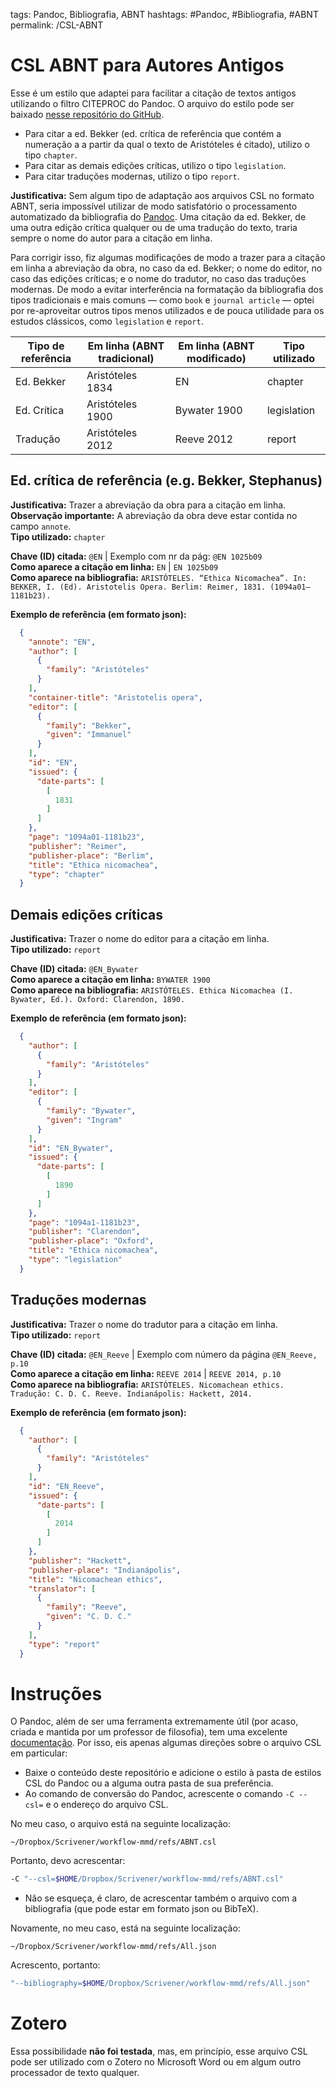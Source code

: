 tags: Pandoc, Bibliografia, ABNT
hashtags: #Pandoc, #Bibliografia, #ABNT
permalink: /CSL-ABNT

# CSL ABNT para Autores Antigos

Esse é um estilo que adaptei para facilitar a citação de textos antigos utilizando o filtro CITEPROC do Pandoc. O arquivo do estilo pode ser baixado [nesse repositório do GitHub](https://github.com/bcdavasconcelos/CSL-ABNT-para-Autores-Antigos).

- Para citar a ed. Bekker (ed. crítica de referência que contém a numeração a a partir da qual o texto de Aristóteles é citado), utilizo o tipo `chapter`.
- Para citar as demais edições críticas, utilizo o tipo `legislation`.
- Para citar traduções modernas, utilizo o tipo `report`.

**Justificativa:** Sem algum tipo de adaptação aos arquivos CSL no formato ABNT, seria impossível utilizar de modo satisfatório o processamento automatizado da bibliografia do [Pandoc](https://pandoc.org/MANUAL.html#citation-rendering). Uma citação da ed. Bekker, de uma outra edição crítica qualquer ou de uma tradução do texto, traria sempre o nome do autor para a citação em linha. 

Para corrigir isso, fiz algumas modificações de modo a trazer para a citação em linha a abreviação da obra, no caso da ed. Bekker; o nome do editor, no caso das edições críticas; e o nome do tradutor, no caso das traduções modernas. De modo a evitar interferência na formatação da bibliografia dos tipos tradicionais e mais comuns — como `book` e `journal article` — optei por re-aproveitar outros tipos menos utilizados e de pouca utilidade para os estudos clássicos, como `legislation` e `report`.


| Tipo de referência | Em linha (ABNT tradicional) | Em linha (ABNT modificado) | Tipo utilizado |
| ------------------ | ------------------------ | ------------------------- | -------------- |
| Ed. Bekker         | Aristóteles 1834         | EN                        | chapter        |
| Ed. Crítica        | Aristóteles 1900         | Bywater 1900              | legislation    |
| Tradução           | Aristóteles 2012         | Reeve 2012                | report         |


## Ed. crítica de referência (e.g. Bekker, Stephanus)
**Justificativa:** Trazer a abreviação da obra para a citação em linha.  
**Observação importante:** A abreviação da obra deve estar contida no campo `annote`.  
**Tipo utilizado:** `chapter`  

**Chave (ID) citada:** `@EN` | Exemplo com nr da pág: `@EN 1025b09`  
**Como aparece a citação em linha:** `EN` | `EN 1025b09`  
**Como aparece na bibliografia:** `ARISTÓTELES. “Ethica Nicomachea”. In: BEKKER, I. (Ed). Aristotelis Opera. Berlim: Reimer, 1831. (1094a01–1181b23).`   

**Exemplo de referência (em formato json):**  
```json
  {
    "annote": "EN",
    "author": [
      {
        "family": "Aristóteles"
      }
    ],
    "container-title": "Aristotelis opera",
    "editor": [
      {
        "family": "Bekker",
        "given": "Immanuel"
      }
    ],
    "id": "EN",
    "issued": {
      "date-parts": [
        [
          1831
        ]
      ]
    },
    "page": "1094a01-1181b23",
    "publisher": "Reimer",
    "publisher-place": "Berlim",
    "title": "Ethica nicomachea",
    "type": "chapter"
  }
```


## Demais edições críticas
**Justificativa:** Trazer o nome do editor para a citação em linha.  
**Tipo utilizado:** `report`  

**Chave (ID) citada:** `@EN_Bywater`  
**Como aparece a citação em linha:** `BYWATER 1900`   
**Como aparece na bibliografia:** `ARISTÓTELES. Ethica Nicomachea (I. Bywater, Ed.). Oxford: Clarendon, 1890.`  

**Exemplo de referência (em formato json):**  
```json
  {
    "author": [
      {
        "family": "Aristóteles"
      }
    ],
    "editor": [
      {
        "family": "Bywater",
        "given": "Ingram"
      }
    ],
    "id": "EN_Bywater",
    "issued": {
      "date-parts": [
        [
          1890
        ]
      ]
    },
    "page": "1094a1-1181b23",
    "publisher": "Clarendon",
    "publisher-place": "Oxford",
    "title": "Ethica nicomachea",
    "type": "legislation"
  }
  ```


## Traduções modernas

**Justificativa:** Trazer o nome do tradutor para a citação em linha.  
**Tipo utilizado:** `report`  

**Chave (ID) citada:** `@EN_Reeve` | Exemplo com número da página `@EN_Reeve, p.10`   
**Como aparece a citação em linha:** `REEVE 2014` | `REEVE 2014, p.10`  
**Como aparece na bibliografia:** `ARISTÓTELES. Nicomachean ethics. Tradução: C. D. C. Reeve. Indianápolis: Hackett, 2014.`

**Exemplo de referência (em formato json):**  
```json
  {
    "author": [
      {
        "family": "Aristóteles"
      }
    ],
    "id": "EN_Reeve",
    "issued": {
      "date-parts": [
        [
          2014
        ]
      ]
    },
    "publisher": "Hackett",
    "publisher-place": "Indianápolis",
    "title": "Nicomachean ethics",
    "translator": [
      {
        "family": "Reeve",
        "given": "C. D. C."
      }
    ],
    "type": "report"
  }
```


# Instruções

O Pandoc, além de ser uma ferramenta extremamente útil (por acaso, criada e mantida por um professor de filosofia), tem uma excelente [documentação](https://pandoc.org/MANUAL.html). Por isso, eis apenas algumas direções sobre o arquivo CSL em particular:


- Baixe o conteúdo deste repositório e adicione o estilo à pasta de estilos CSL do Pandoc ou a alguma outra pasta de sua preferência.
- Ao comando de conversão do Pandoc, acrescente o comando `-C --csl=` e o endereço do arquivo CSL.  

No meu caso, o arquivo está na seguinte localização:  

 `~/Dropbox/Scrivener/workflow-mmd/refs/ABNT.csl`

Portanto, devo acrescentar:

```bash
-C "--csl=$HOME/Dropbox/Scrivener/workflow-mmd/refs/ABNT.csl" 
```

- Não se esqueça, é claro, de acrescentar também o arquivo com a bibliografia (que pode estar em formato json ou BibTeX).

Novamente, no meu caso, está na seguinte localização:

`~/Dropbox/Scrivener/workflow-mmd/refs/All.json`

Acrescento, portanto:

```bash
"--bibliography=$HOME/Dropbox/Scrivener/workflow-mmd/refs/All.json"
```

# Zotero

Essa possibilidade **não foi testada**, mas, em princípio, esse arquivo CSL pode ser utilizado com o Zotero no Microsoft Word ou em algum outro processador de texto qualquer. 